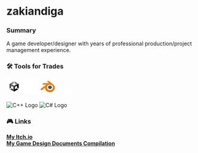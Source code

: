 # zakiandiga
 
### Summary
A game developer/designer with years of professional production/project management experience.

### :hammer_and_wrench: Tools for Trades
<div>
  <img src="Icons/U_ProfileIcon_Positive_500x500.png" title="Unity" alt="Unity" width="40" height="40"/>
  <img src="Icons/UE_Logo_icon-only_white.png" title="Unreal" alt="Unreal" width="40" height="40"/>
  <img src="Icons/blender_icon_64x64.png" title="Blender" alt="Blender" width="40" height="40"/>
  <img style="vertical-align:middle" src="Icons/FMOD Logo White - Black Background.png" title="FMOD" alt="FMOD" width="40"/>

</div><br>

<div>
 <img src="https://raw.githubusercontent.com/isocpp/logos/master/cpp_logo.png" title="C++ Logo"alt="C++ Logo" width="40"/>
 <img src="https://user-images.githubusercontent.com/25181517/121405384-444d7300-c95d-11eb-959f-913020d3bf90.png" title="C# Logo" alt="C# Logo" width="40"/>&nbsp;
</div>

### :video_game: Links

[**My Itch.io**](https://static.itch.io/images/logo-white-new.svg) <br>
[**My Game Design Documents Compilation**](https://app.milanote.com/1Nl8651I9p2Uda?p=VXErRkFthAc) <br>
